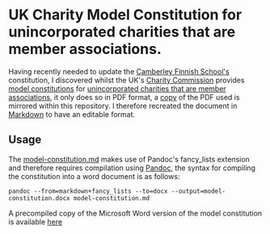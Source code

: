 # UK Charity Model Constitution for unincorporated charities that are member associations.
Having recently needed to update the [Camberley Finnish School's](http://www.suomikoulu.org) constitution, I discovered whilst the UK's [Charity Commission](https://www.gov.uk/government/organisations/charity-commission) provides [model constitutions](https://www.gov.uk/government/publications/setting-up-a-charity-model-governing-documents) for [unincorporated charities that are member associations](https://www.gov.uk/government/uploads/system/uploads/attachment_data/file/586359/GD3.pdf), it only does so in PDF format, a [copy](resources/docs/GD3.pdf) of the PDF used is mirrored within this repository.
I therefore recreated the document in [Markdown](https://en.m.wikipedia.org/wiki/Markdown) to have an editable format.

## Usage
The [model-constitution.md](model-constitution.md) makes use of Pandoc's fancy_lists extension and therefore requires compilation using [Pandoc](https://pandoc.org), the syntax for compiling the constitution into a word document is as follows:

```pandoc --from=markdown+fancy_lists --to=docx --output=model-constitution.docx model-constitution.md```

A precompiled copy of the Microsoft Word version of the model constitution is available [here](model-constitution.docx)